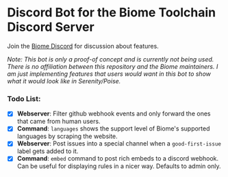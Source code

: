 # Discord Bot for the Biome Toolchain Discord Server

Join the [Biome Discord](https://discord.gg/VXz9TAxHmK) for discussion about features.

_Note: This bot is only a proof-of concept and is currently not being used. There is no affiliation between this repository and the Biome maintainers. I am just implementing features that users would want in this bot to show what it would look like in Serenity/Poise._

### Todo List:

- [x] **Webserver**: Filter github webhook events and only forward the ones that came from human users.
- [x] **Command**: `languages` shows the support level of Biome's supported languages by scraping the website.
- [x] **Webserver**: Post issues into a special channel when a `good-first-issue` label gets added to it.
- [x] **Command**: `embed` command to post rich embeds to a discord webhook. Can be useful for displaying rules in a nicer way. Defaults to admin only.
